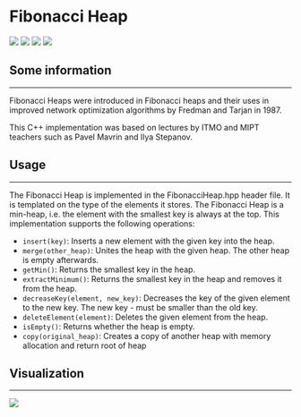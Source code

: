 # Fibonacci Heap
<div id="badges">
 <img src=https://img.shields.io/badge/CLion-grey?style=for-the-badge&logo=clion&logoColor=white></img>
 <img src=https://img.shields.io/badge/CMake-orange?style=for-the-badge&logo=cmake&logoColor=white></img>
 <img src=https://img.shields.io/badge/Visual%20Studio%20Code-0078d7.svg?style=for-the-badge&logo=visual-studio-code&logoColor=white></img>
 <img src=https://img.shields.io/badge/c++-black?style=for-the-badge&logo=c%2B%2B&logoColor=white></img>

</div>



## Some information
---
<div>
Fibonacci Heaps were introduced in Fibonacci heaps and their uses in improved network optimization algorithms by Fredman and Tarjan in 1987.

This C++ implementation was based on lectures by ITMO and MIPT teachers such as Pavel Mavrin and Ilya Stepanov.
</div>


##  Usage
---
The Fibonacci Heap is implemented in the FibonacciHeap.hpp header file. It is templated on the type of the elements it stores. The Fibonacci Heap is a min-heap, i.e. the element with the smallest key is always at the top. This implementation supports the following operations:

* `insert(key)`: Inserts a new element with the given key into the heap.
* `merge(other_heap)`: Unites the heap with the given heap. The other heap is empty afterwards.
* `getMin()`: Returns the smallest key in the heap.
* `extractMinimum()`: Returns the smallest key in the heap and removes it from the heap.
* `decreaseKey(element, new_key)`: Decreases the key of the given element to the new key. The new key - must be smaller than the old key.
* `deleteElement(element)`: Deletes the given element from the heap.
* `isEmpty()`: Returns whether the heap is empty.
* `copy(original_heap)`: Сreates a copy of another heap with memory allocation and return root of heap


## Visualization
---
<img src= https://neerc.ifmo.ru/wiki/images/f/f3/Fibonacci-heap.png>